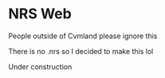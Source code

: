 # NRS Web
People outside of Cvmland please ignore this

There is no .nrs so I decided to make this lol

Under construction

